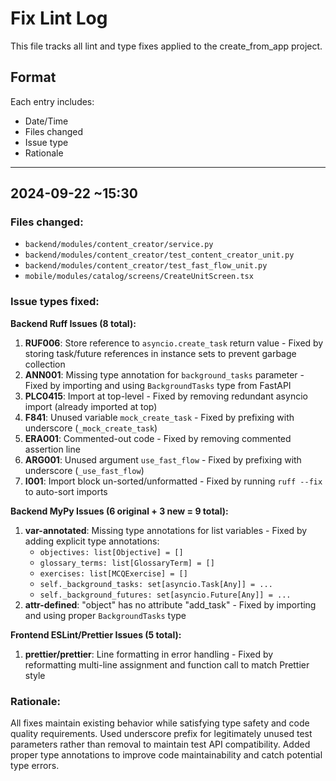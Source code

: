 # Fix Lint Log

This file tracks all lint and type fixes applied to the create_from_app project.

## Format
Each entry includes:
- Date/Time
- Files changed
- Issue type
- Rationale

---

## 2024-09-22 ~15:30

### Files changed:
- `backend/modules/content_creator/service.py`
- `backend/modules/content_creator/test_content_creator_unit.py`
- `backend/modules/content_creator/test_fast_flow_unit.py`
- `mobile/modules/catalog/screens/CreateUnitScreen.tsx`

### Issue types fixed:

**Backend Ruff Issues (8 total):**
1. **RUF006**: Store reference to `asyncio.create_task` return value - Fixed by storing task/future references in instance sets to prevent garbage collection
2. **ANN001**: Missing type annotation for `background_tasks` parameter - Fixed by importing and using `BackgroundTasks` type from FastAPI
3. **PLC0415**: Import at top-level - Fixed by removing redundant asyncio import (already imported at top)
4. **F841**: Unused variable `mock_create_task` - Fixed by prefixing with underscore (`_mock_create_task`)  
5. **ERA001**: Commented-out code - Fixed by removing commented assertion line
6. **ARG001**: Unused argument `use_fast_flow` - Fixed by prefixing with underscore (`_use_fast_flow`)
7. **I001**: Import block un-sorted/unformatted - Fixed by running `ruff --fix` to auto-sort imports

**Backend MyPy Issues (6 original + 3 new = 9 total):**
1. **var-annotated**: Missing type annotations for list variables - Fixed by adding explicit type annotations:
   - `objectives: list[Objective] = []`
   - `glossary_terms: list[GlossaryTerm] = []` 
   - `exercises: list[MCQExercise] = []`
   - `self._background_tasks: set[asyncio.Task[Any]] = ...`
   - `self._background_futures: set[asyncio.Future[Any]] = ...`
2. **attr-defined**: "object" has no attribute "add_task" - Fixed by importing and using proper `BackgroundTasks` type

**Frontend ESLint/Prettier Issues (5 total):**
1. **prettier/prettier**: Line formatting in error handling - Fixed by reformatting multi-line assignment and function call to match Prettier style

### Rationale:
All fixes maintain existing behavior while satisfying type safety and code quality requirements. Used underscore prefix for legitimately unused test parameters rather than removal to maintain test API compatibility. Added proper type annotations to improve code maintainability and catch potential type errors.

